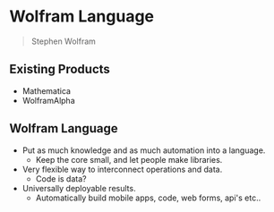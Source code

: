 # Wolfram Language

> Stephen Wolfram

## Existing Products

- Mathematica
- WolframAlpha

## Wolfram Language

- Put as much knowledge and as much automation into a language.
  - Keep the core small, and let people make libraries.
- Very flexible way to interconnect operations and data.
  - Code is data?
- Universally deployable results.
  - Automatically build mobile apps, code, web forms, api's etc..
